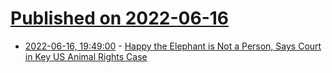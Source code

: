 # [Published on 2022-06-16](index.md)

* [2022-06-16, 19:49:00](https://soylentnews.org/article.pl?sid=22/06/16/0120212&from=rss) - [Happy the Elephant is Not a Person, Says Court in Key US Animal Rights Case](https://soylentnews.org/article.pl?sid=22/06/16/0120212&from=rss)
